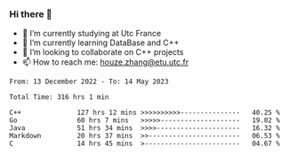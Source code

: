 ### Hi there 👋
- 🔭 I’m currently studying at Utc France
- 🌱 I’m currently learning DataBase and C++
- 👯 I’m looking to collaborate on C++ projects
- 📫 How to reach me: houze.zhang@etu.utc.fr

<!--START_SECTION:waka-->

```text
From: 13 December 2022 - To: 14 May 2023

Total Time: 316 hrs 1 min

C++              127 hrs 12 mins >>>>>>>>>>---------------   40.25 %
Go               60 hrs 7 mins   >>>>>--------------------   19.02 %
Java             51 hrs 34 mins  >>>>---------------------   16.32 %
Markdown         20 hrs 37 mins  >>-----------------------   06.53 %
C                14 hrs 45 mins  >------------------------   04.67 %
```

<!--END_SECTION:waka-->

